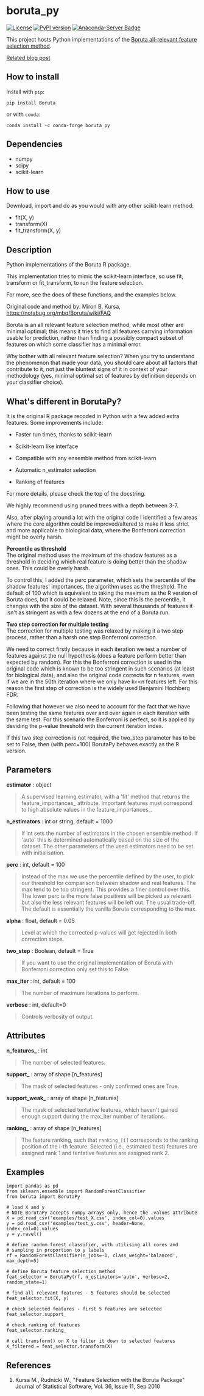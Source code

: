 # boruta_py #

[![License](https://img.shields.io/github/license/scikit-learn-contrib/boruta_py)](https://github.com/scikit-learn-contrib/boruta_py/blob/master/LICENSE)
[![PyPI version](https://badge.fury.io/py/Boruta.svg)](https://badge.fury.io/py/Boruta)
[![Anaconda-Server Badge](https://anaconda.org/conda-forge/boruta_py/badges/version.svg)](https://anaconda.org/conda-forge/boruta_py)

This project hosts Python implementations of the [Boruta all-relevant feature selection method](https://www.jstatsoft.org/article/view/v036i11).

[Related blog post](http://danielhomola.com/2015/05/08/borutapy-an-all-relevant-feature-selection-method/)

## How to install ##

Install with `pip`:

```shell
pip install Boruta
```

or with `conda`:

```shell
conda install -c conda-forge boruta_py
```

## Dependencies ##

* numpy
* scipy
* scikit-learn

## How to use ##

Download, import and do as you would with any other scikit-learn method:
* fit(X, y)
* transform(X)
* fit_transform(X, y)

## Description ##

Python implementations of the Boruta R package.

This implementation tries to mimic the scikit-learn interface, so use fit,
transform or fit_transform, to run the feature selection.

For more, see the docs of these functions, and the examples below.

Original code and method by: Miron B. Kursa, https://notabug.org/mbq/Boruta/wiki/FAQ

Boruta is an all relevant feature selection method, while most other are
minimal optimal; this means it tries to find all features carrying
information usable for prediction, rather than finding a possibly compact
subset of features on which some classifier has a minimal error.

Why bother with all relevant feature selection?
When you try to understand the phenomenon that made your data, you should
care about all factors that contribute to it, not just the bluntest signs
of it in context of your methodology (yes, minimal optimal set of features
by definition depends on your classifier choice).


## What's different in BorutaPy? ##

It is the original R package recoded in Python with a few added extra features.
Some improvements include:  

* Faster run times, thanks to scikit-learn

* Scikit-learn like interface

* Compatible with any ensemble method from scikit-learn

* Automatic n_estimator selection

* Ranking of features

For more details, please check the top of the docstring.

We highly recommend using pruned trees with a depth between 3-7.

Also, after playing around a lot with the original code I identified a few areas
where the core algorithm could be improved/altered to make it less strict and
more applicable to biological data, where the Bonferroni correction might be
overly harsh.

__Percentile as threshold__  
The original method uses the maximum of the shadow features as a threshold in
deciding which real feature is doing better than the shadow ones. This could be
overly harsh.

To control this, I added the perc parameter, which sets the
percentile of the shadow features' importances, the algorithm uses as the
threshold. The default of 100 which is equivalent to taking the maximum as the
R version of Boruta does, but it could be relaxed. Note, since this is the
percentile, it changes with the size of the dataset. With several thousands of
features it isn't as stringent as with a few dozens at the end of a Boruta run.


__Two step correction for multiple testing__  
The correction for multiple testing was relaxed by making it a two step
process, rather than a harsh one step Bonferroni correction.

We need to correct firstly because in each iteration we test a number of
features against the null hypothesis (does a feature perform better than
expected by random). For this the Bonferroni correction is used in the original
code which is known to be too stringent in such scenarios (at least for
biological data), and also the original code corrects for n features, even if
we are in the 50th iteration where we only have k<<n features left. For this
reason the first step of correction is the widely used Benjamini Hochberg FDR.

Following that however we also need to account for the fact that we have been
testing the same features over and over again in each iteration with the
same test. For this scenario the Bonferroni is perfect, so it is applied by
deviding the p-value threshold with the current iteration index.

If this two step correction is not required, the two_step parameter has to be
set to False, then (with perc=100) BorutaPy behaves exactly as the R version.

## Parameters ##

__estimator__ : object
   > A supervised learning estimator, with a 'fit' method that returns the
   > feature_importances_ attribute. Important features must correspond to
   > high absolute values in the feature_importances_.

__n_estimators__ : int or string, default = 1000
   > If int sets the number of estimators in the chosen ensemble method.
   > If 'auto' this is determined automatically based on the size of the
   > dataset. The other parameters of the used estimators need to be set
   > with initialisation.

__perc__ : int, default = 100
   > Instead of the max we use the percentile defined by the user, to pick
   > our threshold for comparison between shadow and real features. The max
   > tend to be too stringent. This provides a finer control over this. The
   > lower perc is the more false positives will be picked as relevant but
   > also the less relevant features will be left out. The usual trade-off.
   > The default is essentially the vanilla Boruta corresponding to the max.

__alpha__ : float, default = 0.05
   > Level at which the corrected p-values will get rejected in both correction
   steps.

__two_step__ : Boolean, default = True
  > If you want to use the original implementation of Boruta with Bonferroni
  > correction only set this to False.

__max_iter__ : int, default = 100
   > The number of maximum iterations to perform.

__verbose__ : int, default=0
   > Controls verbosity of output.


## Attributes ##

**n_features_** : int
   > The number of selected features.

**support_** : array of shape [n_features]
   > The mask of selected features - only confirmed ones are True.

**support_weak_** : array of shape [n_features]
  >  The mask of selected tentative features, which haven't gained enough
  >  support during the max_iter number of iterations..

**ranking_** : array of shape [n_features]
  >  The feature ranking, such that ``ranking_[i]`` corresponds to the
  >  ranking position of the i-th feature. Selected (i.e., estimated
  >  best) features are assigned rank 1 and tentative features are assigned
  >  rank 2.


## Examples ##

    import pandas as pd
    from sklearn.ensemble import RandomForestClassifier
    from boruta import BorutaPy
    
    # load X and y
    # NOTE BorutaPy accepts numpy arrays only, hence the .values attribute
    X = pd.read_csv('examples/test_X.csv', index_col=0).values
    y = pd.read_csv('examples/test_y.csv', header=None, index_col=0).values
    y = y.ravel()
    
    # define random forest classifier, with utilising all cores and
    # sampling in proportion to y labels
    rf = RandomForestClassifier(n_jobs=-1, class_weight='balanced', max_depth=5)
    
    # define Boruta feature selection method
    feat_selector = BorutaPy(rf, n_estimators='auto', verbose=2, random_state=1)
    
    # find all relevant features - 5 features should be selected
    feat_selector.fit(X, y)
    
    # check selected features - first 5 features are selected
    feat_selector.support_
    
    # check ranking of features
    feat_selector.ranking_
    
    # call transform() on X to filter it down to selected features
    X_filtered = feat_selector.transform(X)

## References ##

1. Kursa M., Rudnicki W., "Feature Selection with the Boruta Package" Journal of Statistical Software, Vol. 36, Issue 11, Sep 2010
